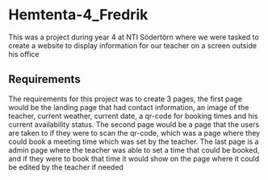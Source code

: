 # Hemtenta-4_Fredrik
This was a project during year 4 at NTI Södertörn where we were tasked to create a website to display information for our teacher on a screen outside his office

## Requirements
The requirements for this project was to create 3 pages, the first page would be the landing page that had contact information, an image of the teacher, current weather, current date, a qr-code for booking times and his current availability status.
The second page would be a page that the users are taken to if they were to scan the qr-code, which was a page where they could book a meeting time which was set by the teacher.
The last page is a admin page where the teacher was able to set a time that could be booked, and if they were to book that time it would show on the page where it could be edited by the teacher if needed

